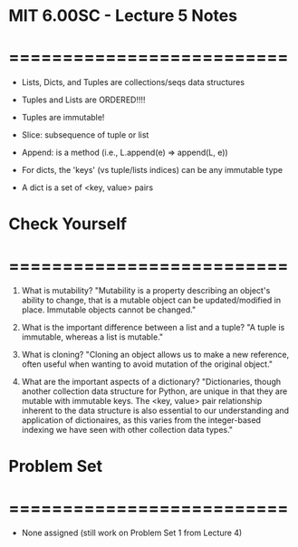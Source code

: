 # MIT 6.00SC - Lecture 5 Notes
# ==========================

* Lists, Dicts, and Tuples are collections/seqs data structures

* Tuples and Lists are ORDERED!!!!

* Tuples are immutable!

* Slice: subsequence of tuple or list

* Append: is a method (i.e., L.append(e) => append(L, e))

* For dicts, the 'keys' (vs tuple/lists indices) can be any immutable type

* A dict is a set of <key, value> pairs

# Check Yourself
# ==========================

1) What is mutability?
"Mutability is a property describing an object's ability to change, that is a mutable
object can be updated/modified in place. Immutable objects cannot be changed."

2) What is the important difference between a list and a tuple?
"A tuple is immutable, whereas a list is mutable."

3) What is cloning?
"Cloning an object allows us to make a new reference, often useful when wanting to
avoid mutation of the original object."

4) What are the important aspects of a dictionary?
"Dictionaries, though another collection data structure for Python, are unique in that
they are mutable with immutable keys. The <key, value> pair relationship inherent to
the data structure is also essential to our understanding and application of dictionaires,
as this varies from the integer-based indexing we have seen with other collection data types."

# Problem Set
# ==========================

* None assigned (still work on Problem Set 1 from Lecture 4)

